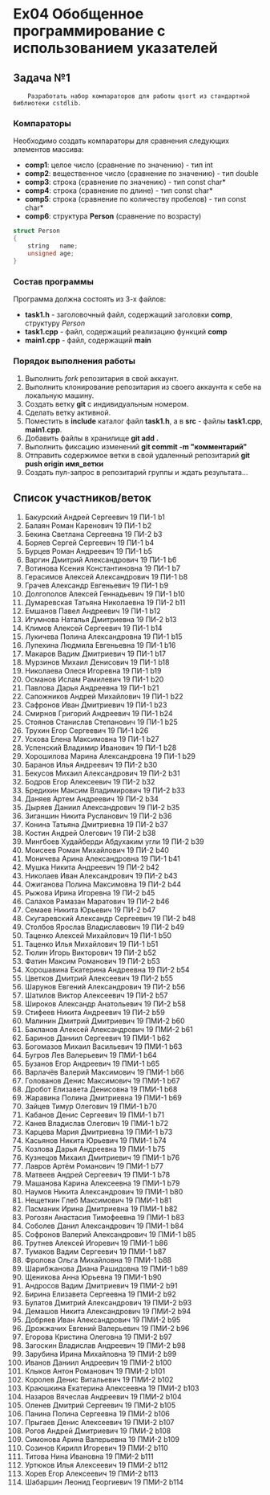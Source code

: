# **Ex04** Обобщенное программирование с использованием указателей



## Задача №1

```
    Разработать набор компараторов для работы qsort из стандартной библиотеки cstdlib.
```

### Компараторы

Необходимо создать компараторы для сравнения следующих элементов массива:

- **comp1**: целое число (сравнение по значению) - тип int
- **comp2**: вещественное число (сравнение по значению) - тип double
- **comp3**: строка (сравнение по значению) - тип const char*
- **comp4**: строка (сравнение по длине) - тип const char*
- **comp5**: строка (сравнение по количеству пробелов) - тип const char*
- **comp6**: структура **Person** (сравнение по возрасту)

```c++
struct Person
{
    string   name;
    unsigned age;
}
```

### Состав программы

Программа должна состоять из 3-х файлов:

- **task1.h** - заголовочный файл, содержащий заголовки **comp**, структуру *Person*
- **task1.cpp** - файл, содержащий реализацию функций **comp**
- **main1.cpp** - файл, содержащий **main**


### Порядок выполнения работы

1. Выполнить *fork* репозитария в свой аккаунт.
1. Выполнить клонирование репозитария из своего аккаунта к себе на локальную машину.
1. Создать ветку **git** с индивидуальным номером.
1. Сделать ветку активной.
1. Поместить в **include** каталог файл **task1.h**, а в **src** - файлы **task1.cpp**, **main1.cpp**.
1. Добавить файлы в хранилище **git add .**
1. Выполнить фиксацию изменений **git commit -m "комментарий"**
1. Отправить содержимое ветки в свой удаленный репозитарий **git push origin имя_ветки**
1. Создать пул-запрос в репозитарий группы и ждать результата...

## Список участников/веток

1. Бакурский	Андрей	Сергеевич	19 ПИ-1	b1
1. Балаян	Роман	Каренович	19 ПИ-1	b2
1. Бекина	Светлана	Сергеевна	19 ПИ-2	b3
1. Боряев	Сергей	Сергеевич	19 ПИ-1	b4
1. Бурцев	Роман	Андреевич	19 ПИ-1	b5
1. Варгин	Дмитрий	Александрович	19 ПИ-1	b6
1. Вотинова	Ксения	Константиновна	19 ПИ-1	b7
1. Герасимов	Алексей	Александрович	19 ПИ-1	b8
1. Грачев	Александр	Евгеньевич	19 ПИ-1	b9
1. Долгополов	Алексей	Геннадьевич	19 ПИ-1	b10
1. Думаревская	Татьяна	Николаевна	19 ПИ-2	b11
1. Емшанов	Павел	Андреевич	19 ПИ-1	b12
1. Игумнова	Наталья	Дмитриевна	19 ПИ-2	b13
1. Климов	Алексей	Сергеевич	19 ПИ-1	b14
1. Лукичева	Полина	Александровна	19 ПИ-1	b15
1. Лупехина	Людмила	Евгеньевна	19 ПИ-1	b16
1. Макаров	Вадим	Дмитриевич	19 ПИ-1	b17
1. Мурзинов	Михаил	Денисович	19 ПИ-1	b18
1. Николаева	Олеся	Игоревна	19 ПИ-1	b19
1. Османов	Ислам	Рамилевич	19 ПИ-1	b20
1. Павлова	Дарья	Андреевна	19 ПИ-1	b21
1. Сапожников	Андрей	Михайлович	19 ПИ-1	b22
1. Сафронов	Иван	Дмитриевич	19 ПИ-1	b23
1. Смирнов	Григорий	Андреевич	19 ПИ-1	b24
1. Стоянов	Станислав	Степанович	19 ПИ-1	b25
1. Трухин	Егор	Сергеевич	19 ПИ-1	b26
1. Ускова	Елена	Максимовна	19 ПИ-1	b27
1. Успенский	Владимир	Иванович	19 ПИ-1	b28
1. Хорошилова	Марина	Александровна	19 ПИ-1	b29
1. Баранов	Илья	Андреевич	19 ПИ-2	b30
1. Бекусов	Михаил	Александрович	19 ПИ-2	b31
1. Бодров	Егор	Алексеевич	19 ПИ-2	b32
1. Бредихин	Максим	Владимирович	19 ПИ-2	b33
1. Даняев	Артем	Андреевич	19 ПИ-2	b34
1. Дыряев	Даниил	Александрович	19 ПИ-2	b35
1. Зиганшин	Никита	Русланович	19 ПИ-2	b36
1. Конина	Татьяна	Дмитриевна	19 ПИ-2	b37
1. Костин	Андрей	Олегович	19 ПИ-2	b38
1. Мингбоев	Худайберди	Абдухаким угли	19 ПИ-2	b39
1. Моисеев	Роман	Михайлович	19 ПИ-2	b40
1. Моничева	Арина	Александровна	19 ПИ-1	b41
1. Мушка	Никита	Андреевич	19 ПИ-2	b42
1. Николаев	Иван	Александрович	19 ПИ-2	b43
1. Ожиганова	Полина	Максимовна	19 ПИ-2	b44
1. Рыжова	Ирина	Игоревна	19 ПИ-2	b45
1. Салахов	Рамазан	Маратович	19 ПИ-2	b46
1. Семаев	Никита	Юрьевич	19 ПИ-2	b47
1. Скугаревский	Александр	Сергеевич	19 ПИ-2	b48
1. Столбов	Ярослав	Владиславович	19 ПИ-2	b49
1. Таценко	Алексей	Михайлович	19 ПИ-1	b50
1. Таценко	Илья	Михайлович	19 ПИ-1	b51
1. Тюлин	Игорь	Викторович	19 ПИ-2	b52
1. Фатин	Максим	Романович	19 ПИ-2	b53
1. Хорошавина	Екатерина	Андреевна	19 ПИ-2	b54
1. Цветков	Дмитрий	Алексеевич	19 ПИ-2	b55
1. Шарунов	Евгений	Александрович	19 ПИ-2	b56
1. Шатилов	Виктор	Алексеевич	19 ПИ-2	b57
1. Широков	Александр	Анатольевич	19 ПИ-2	b58
1. Стифеев 	Никита	Андреевич	19 ПИ-2	b59
1. Малинин	Дмитрий	Дмитриевич	19 ПМИ-2 b60
1. Бакланов	Алексей	Александрович	19 ПМИ-2 b61
1. Баринов	Даниил	Сергеевич	19 ПМИ-1 b62
1. Богомазов	Михаил	Васильевич	19 ПМИ-1 b63
1. Бугров	Лев	Валерьевич	19 ПМИ-1 b64
1. Бузанов	Егор	Андреевич	19 ПМИ-1 b65
1. Варлачёв	Валерий	Максимович	19 ПМИ-1 b66
1. Голованов	Денис	Максимович	19 ПМИ-1 b67
1. Дробот	Елизавета	Денисовна	19 ПМИ-1 b68
1. Жаравина	Полина	Дмитриевна	19 ПМИ-1 b69
1. Зайцев	Тимур	Олегович	19 ПМИ-1 b70
1. Кабанов	Денис	Сергеевич	19 ПМИ-1 b71
1. Канев	Владислав	Олегович	19 ПМИ-1 b72
1. Карцева	Мария	Дмитриевна	19 ПМИ-1 b73
1. Касьянов	Никита	Юрьевич	19 ПМИ-1 b74
1. Козлова	Дарья	Андреевна	19 ПМИ-1 b75
1. Кузнецов	Михаил	Дмитриевич	19 ПМИ-1 b76
1. Лавров	Артём	Романович	19 ПМИ-1 b77
1. Матвеев	Андрей	Сергеевич	19 ПМИ-1 b78
1. Машанова	Карина	Алексеевна	19 ПМИ-1 b79
1. Наумов	Никита	Александрович	19 ПМИ-1 b80
1. Нещеткин	Глеб	Максимович	19 ПМИ-1 b81
1. Пасманик	Ирина	Дмитриевна	19 ПМИ-1 b82
1. Рогозян	Анастасия	Тимофеевна	19 ПМИ-1 b83
1. Соболев	Данил	Александрович	19 ПМИ-1 b84
1. Софронов	Валерий	Александрович	19 ПМИ-1 b85
1. Трутнев	Алексей	Игоревич	19 ПМИ-1 b86
1. Тумаков	Вадим	Сергеевич	19 ПМИ-1 b87
1. Фролова	Ольга	Михайловна	19 ПМИ-1 b88
1. Шарибжанова	Диана	Рашидовна	19 ПМИ-1 b89
1. Щеникова	Анна	Юрьевна	19 ПМИ-1 b90
1. Андросов	Вадим	Дмитриевич	19 ПМИ-2 b91
1. Бирина	Елизавета	Сергеевна	19 ПМИ-2 b92
1. Булатов	Дмитрий	Александрович	19 ПМИ-2 b93
1. Демашов	Никита	Александрович	19 ПМИ-2 b94
1. Добряев	Иван	Александрович	19 ПМИ-2 b95
1. Дрожжачих	Евгений	Валерьевич	19 ПМИ-2 b96
1. Егорова	Кристина	Олеговна	19 ПМИ-2 b97
1. Загоскин	Владислав	Андреевич	19 ПМИ-2 b98
1. Зарубина	Ирина	Михайловна	19 ПМИ-2 b99
1. Иванов	Даниил	Андреевич	19 ПМИ-2 b100
1. Клыков	Антон	Романович	19 ПМИ-2 b101
1. Королев	Денис	Витальевич	19 ПМИ-2 b102
1. Краюшкина	Екатерина	Алексеевна	19 ПМИ-2 b103
1. Назаров	Вячеслав	Андреевич	19 ПМИ-2 b104
1. Оленев	Дмитрий	Сергеевич	19 ПМИ-2 b105
1. Панина	Полина	Сергеевна	19 ПМИ-2 b106
1. Прыгаев	Денис	Алексеевич	19 ПМИ-2 b107
1. Рогов	Андрей	Дмитриевич	19 ПМИ-2 b108
1. Симонова	Арина	Валерьевна	19 ПМИ-2 b109
1. Созинов	Кирилл	Игоревич	19 ПМИ-2 b110
1. Титова	Нина	Ивановна	19 ПМИ-2 b111
1. Уртюков	Илья	Алексеевич	19 ПМИ-2 b112
1. Хорев	Егор	Алексеевич	19 ПМИ-2 b113
1. Шабаршин	Леонид	Георгиевич	19 ПМИ-2 b114




